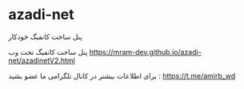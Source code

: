 # azadi-net
پنل ساخت کانفیگ خودکار

پنل ساخت کانفیگ تحت وب https://mram-dev.github.io/azadi-net/azadinetV2.html

برای اطلاعات بیشتر در کانال تلگرامی ما عضو بشید : https://t.me/amirb_wd
